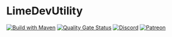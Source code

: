 # LimeDevUtility
[![Build with Maven](https://github.com/Sprax2013/LimeDevUtility/workflows/Build%20with%20Maven/badge.svg)](https://github.com/SpraxDev/LimeDevUtility/actions?query=workflow%3A%22Build+with+Maven%22)
[![Quality Gate Status](https://sonarcloud.io/api/project_badges/measure?project=SpraxDev_LimeDevUtility&metric=alert_status)](https://sonarcloud.io/dashboard?id=SpraxDev_LimeDevUtility)
[![Discord](https://img.shields.io/discord/344982818863972352.svg?label=Get%20Support&logo=Discord&color=blue)](https://sprax.me/discord)
[![Patreon](https://img.shields.io/badge/-Support%20me%20on%20Patreon-%23FF424D?logo=patreon&logoColor=white)](https://www.patreon.com/sprax)
